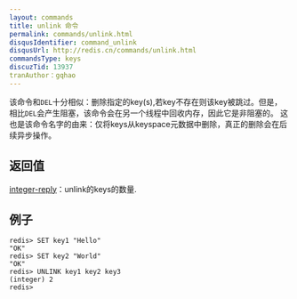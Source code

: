 ```yaml
---
layout: commands
title: unlink 命令
permalink: commands/unlink.html
disqusIdentifier: command_unlink
disqusUrl: http://redis.cn/commands/unlink.html
commandsType: keys
discuzTid: 13937
tranAuthor：gqhao
---
```


该命令和`DEL`十分相似：删除指定的key(s),若key不存在则该key被跳过。但是，相比`DEL`会产生阻塞，该命令会在另一个线程中回收内存，因此它是非阻塞的。
这也是该命令名字的由来：仅将keys从keyspace元数据中删除，真正的删除会在后续异步操作。


## 返回值
[integer-reply](/topics/protocol.html#integer-reply)：unlink的keys的数量.

## 例子

	redis> SET key1 "Hello"
	"OK"
	redis> SET key2 "World"
	"OK"
	redis> UNLINK key1 key2 key3
	(integer) 2
	redis> 
